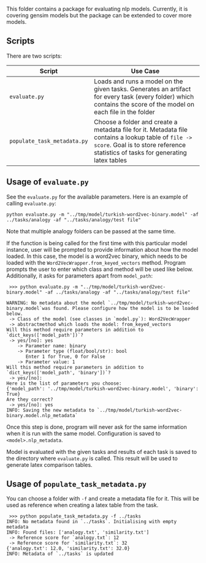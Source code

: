 This folder contains a package for evaluating nlp models. Currently, it is covering gensim models but the package can be extended to cover more models.

## Scripts

There are two scripts:

| Script | Use Case |
| - | - |
| `evaluate.py` | Loads and runs a model on the given tasks. Generates an artifact for every task (every folder) which contains the score of the model on each file in the folder |
| `populate_task_metadata.py` | Choose a folder and create a metadata file for it. Metadata file contains a lookup table of `file -> score`. Goal is to store reference statistics of tasks for generating latex tables |

## Usage of `evaluate.py`

See the `evaluate.py` for the available parameters. Here is an example of calling `evaluate.py`:

```
python evaluate.py -m "../tmp/model/turkish-word2vec-binary.model" -af ../tasks/analogy -af "../tasks/analogy/test file"
```

Note that multiple analogy folders can be passed at the same time.

If the function is being called for the first time with this particular model instance, user will be prompted to provide information about how the model loaded. In this case, the model is a word2vec binary, which needs to be loaded with the `Word2VecWrapper.from_keyed_vectors` method. Program prompts the user to enter which class and method will be used like below. Additionally, it asks for parameters apart from `model_path`:

```
 >>> python evaluate.py -m "../tmp/model/turkish-word2vec-binary.model" -af ../tasks/analogy -af "../tasks/analogy/test file"

WARNING: No metadata about the model `../tmp/model/turkish-word2vec-binary.model`was found. Please configure how the model is to be loaded below.
 -> Class of the model (see classes in `model.py`): Word2VecWrapper
 -> abstractmethod which loads the model: from_keyed_vectors
Will this method require parameters in addition to `dict_keys(['model_path'])`?
 -> yes/[no]: yes
    -> Parameter name: binary
    -> Parameter type (float/bool/str): bool
       Enter 1 for True, 0 for False
    -> Parameter value: 1
Will this method require parameters in addition to `dict_keys(['model_path', 'binary'])`?
 -> yes/[no]:
Here is the list of parameters you choose:
{'model_path': '../tmp/model/turkish-word2vec-binary.model', 'binary': True}
Are they correct?
 -> yes/[no]: yes
INFO: Saving the new metadata to `../tmp/model/turkish-word2vec-binary.model.nlp_metadata`
```

Once this step is done, program will never ask for the same information when it is run with the same model. Configuration is saved to `<model>.nlp_metadata`.

Model is evaluated with the given tasks and results of each task is saved to the directory where `evaluate.py` is called. This result will be used to generate latex comparison tables.

## Usage of `populate_task_metadata.py`

You can choose a folder with `-f` and create a metadata file for it. This will be used as reference when creating a latex table from the task.

```
 >>> python populate_task_metadata.py -f ../tasks
INFO: No metadata found in `../tasks`. Initialising with empty metadata
INFO: Found files: ['analogy.txt', 'similarity.txt']
 -> Reference score for `analogy.txt`: 12
 -> Reference score for `similarity.txt`: 32
{'analogy.txt': 12.0, 'similarity.txt': 32.0}
INFO: Metadata of `../tasks` is updated
```